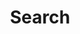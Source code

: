 ---
title: "Search"
slug: "search"
layout: "search"
outputs:
    - html
    - json
menu:
    main:
        weight: -60
        params:
            icon: search
---